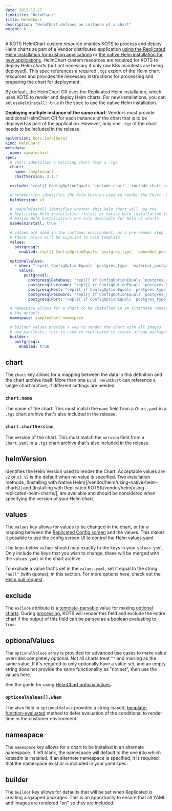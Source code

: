 ```yaml
---
date: 2019-12-27
linktitle: "HelmChart"
title: HelmChart
description: "HelmChart defines an instance of a chart"
weight: 6
---
```


A KOTS HelmChart custom resource enables KOTS to process and deploy Helm charts as part of a Vendor distributed application [using the Replicated Helm installation for existing applications](/vendor/helm/using-replicated-helm-charts/) or [the native Helm installation for new applications](/vendor/helm/using-native-helm-charts/). 
HelmChart custom resources are required for KOTS to deploy Helm charts (but not necessary if only raw K8s manifests are being deployed). 
This spec references a required `.tgz` export of the Helm chart resources and provides the necessary instructions for processing and preparing the chart for deployment.

By default, the HelmChart CR uses the Replicated Helm installation, which uses KOTS to render and deploy Helm charts. For new installations, you can set `useHelmInstall: true` in the spec to use the native Helm installation.

**Deploying multiple instance of the same chart**:
Vendors must provide additional HelmChart CR for each instance of the chart that is to be deployed as part of the application. However, only one `.tgz` of the chart needs to be included in the release.


```yaml
apiVersion: kots.io/v1beta1
kind: HelmChart
metadata:
  name: samplechart
spec:
  # chart identifies a matching chart from a .tgz
  chart:
    name: samplechart
    chartVersion: 3.1.7

  exclude: "repl{{ ConfigOptionEquals `include_chart` `include_chart_no`}}"

  # helmVersion identifies the Helm Version used to render the Chart. Default is v2.
  helmVersion: v3

  # useHelmInstall identifies whether this Helm chart will use the 
  # Replicated Helm installation (false) or native Helm installation (true). Default is false.
  # Native Helm installations are only available for Helm v3 charts.
  useHelmInstall: true

  # values are used in the customer environment, as a pre-render step
  # these values will be supplied to helm template
  values:
    postgresql:
      enabled: repl{{ ConfigOptionEquals `postgres_type` `embedded_postgres`}}

  optionalValues:
    - when: "repl{{ ConfigOptionEquals `postgres_type` `external_postgres`}}"
      values:
        postgresql:
          postgresqlDatabase: "repl{{ if ConfigOptionEquals `postgres_type` `external_postgres`}}repl{{ ConfigOption `external_postgres_database`}}repl{{ end}}"
          postgresqlUsername: "repl{{ if ConfigOptionEquals `postgres_type` `external_postgres`}}repl{{ ConfigOption `external_postgres_username`}}repl{{ end}}"
          postgresqlHost: "repl{{ if ConfigOptionEquals `postgres_type` `external_postgres`}}repl{{ ConfigOption `external_postgres_host`}}repl{{ end}}"
          postgresqlPassword: "repl{{ if ConfigOptionEquals `postgres_type` `external_postgres`}}repl{{ ConfigOption `external_postgres_password`}}repl{{ end}}"
          postgresqlPort: "repl{{ if ConfigOptionEquals `postgres_type` `external_postgres`}}repl{{ ConfigOption `external_postgres_port`}}repl{{ end}}"

  # namespace allows for a chart to be installed in an alternate namespace to
  # the default
  namespace: samplechart-namespace

  # builder values provide a way to render the chart with all images
  # and manifests. this is used in replicated to create airgap packages
  builder:
    postgresql:
      enabled: true
```

## chart

The `chart` key allows for a mapping between the data in this definition and the chart archive itself. 
More than one `kind: HelmChart` can reference a single chart archive, if different settings are needed.

### `chart.name`
The name of the chart. 
This must match the `name` field from a `Chart.yaml` in a `.tgz` chart archive that's also included in the release.

### `chart.chartVersion`
The version of the chart. 
This must match the `version` field from a `Chart.yaml` in a `.tgz` chart archive that's also included in the release.

## helmVersion

Identifies the Helm Version used to render the Chart. 
Acceptable values are `v2` or `v3`. `v2` is the default when no value is specified.
Two installation methods, (Installing with Native Helm)[/vendor/helm/using-native-helm-charts/] and (Installing with Replicated KOTS)[/vendor/helm/using-replicated-helm-charts/], are available and should be considered when specifying the version of your Helm chart. 

## values

The `values` key allows for values to be changed in the chart, or for a mapping between the [Replicated Config screen](/vendor/config/config-screen/) and the values. 
This makes it possible to use the config screen UI to control the Helm values.yaml.

The keys below `values` should map exactly to the keys in your `values.yaml`. 
Only include the keys that you wish to change, these will be merged with the `values.yaml` in the chart archive.

To exclude a value that's set in the `values.yaml`, set it equal to the string `"null"` (with quotes), in this section. 
For more options here, check out the [Helm pull request](https://github.com/helm/helm/pull/2648).

## exclude

The `exclude` attribute is a [template-parsable](/reference/template-functions/contexts/) value for making [optional charts](/vendor/helm/optional-charts). 
During [processing](/vendor/helm/helm-processing), KOTS will render this field and exclude the entire chart if the output of this field can be parsed as a boolean evaluating to `true`.

## optionalValues

The `optionalValues` array is provided for advanced use cases to make value overrides completely optional. 
Not all charts treat `""` and missing as the same value. 
If it's required to only optionally have a value set, and an empty string does not provide the same functionality as "not set", then use the values here.

See the guide for using [HelmChart optionalValues](/vendor/helm/optional-value-keys/).

### `optionalValues[].when`

The `when` field in `optionalValues` provides a string-based, [template-function-evaluated](/reference/template-functions/contexts/) method to defer evaluation of the conditional to render time in the customer environment.

## namespace

The `namespace` key allows for a chart to be installed in an alternate namespace. 
If left blank, the namespace will default to the one into which kotsadm is installed. 
If an alternate namespace is specified, it is required that the namespace exist or is included in your yaml spec.

## builder

The `builder` key allows for defaults that will be set when Replicated is creating airgapped packages. 
This is an opportunity to ensure that all YAML and images are rendered "on" so they are included.
